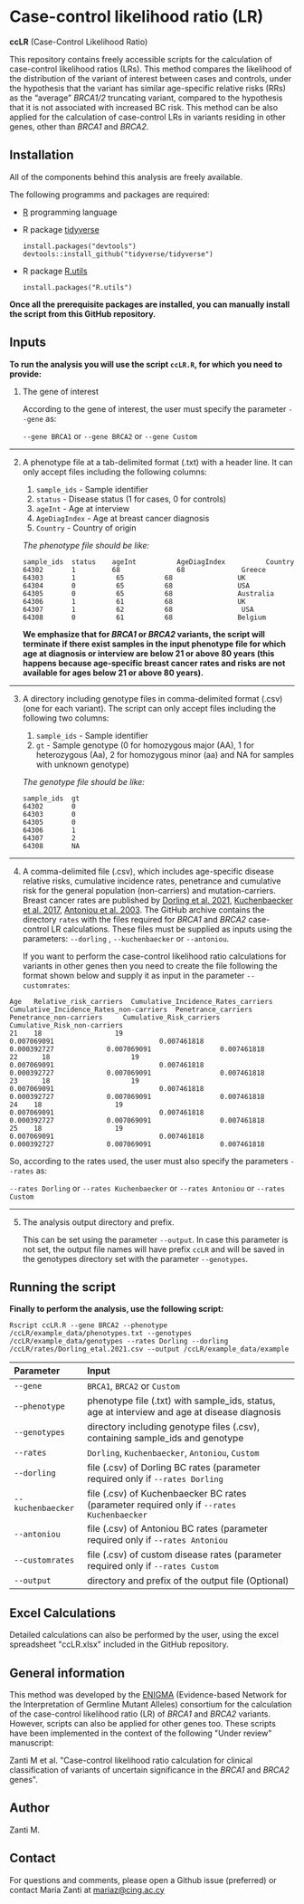 # Case-control likelihood ratio (LR) #
**ccLR** (Case-Control Likelihood Ratio)

This repository contains freely accessible scripts for the calculation of case-control likelihood ratios (LRs). This method compares the likelihood of the distribution of the variant of interest between cases and controls, under the hypothesis that the variant has similar age-specific relative risks (RRs) as the “average” *BRCA1/2* truncating variant, compared to the hypothesis that it is not associated with increased BC risk. This method can be also applied for the calculation of case-control LRs in variants residing in other genes, other than *BRCA1* and *BRCA2*.

## Installation ##
All of the components behind this analysis are freely available.

The following programms and packages are required:
* [R](https://www.r-project.org/) programming language

* R package [tidyverse](https://cran.r-project.org/web/packages/tidyverse/index.html)
   ```
   install.packages("devtools")
   devtools::install_github("tidyverse/tidyverse")
   ```
* R package [R.utils](https://cran.r-project.org/web/packages/R.utils/index.html)
   ```
   install.packages("R.utils")
   ```

**Once all the prerequisite packages are installed, you can manually install the script from this GitHub repository.**

## Inputs ##

**To run the analysis you will use the script `ccLR.R`, for which you need to provide:**

1. The gene of interest

    According to the gene of interest, the user must specify the parameter `--gene` as:
    
   `--gene BRCA1` or `--gene BRCA2` or `--gene Custom`
   
______________________________________________________________________________________________________________________________________________________________________________
   
2. A phenotype file at a tab-delimited format (.txt) with a header line. It can only accept files including the following columns:
   1. `sample_ids` - Sample identifier
   2. `status` - Disease status (1 for cases, 0 for controls)
   3. `ageInt` - Age at interview
   4. `AgeDiagIndex` - Age at breast cancer diagnosis
   5. `Country` - Country of origin

    *The phenotype file should be like:*
   ```
   sample_ids  status    ageInt          AgeDiagIndex          Country
   64302       1         68              68              Greece
   64303       1	      65	      68                UK
   64304       0	      65	      68                USA
   64305       0	      65	      68                Australia
   64306       1	      61	      68                UK
   64307       1	      62	      68                 USA
   64308       0	      61	      68                Belgium
   ```
   **We emphasize that for *BRCA1* or *BRCA2* variants, the script will terminate if there exist samples in the input phenotype file for which age at diagnosis or interview are below 21 or above 80 years (this happens because age-specific breast cancer rates and risks are not available for ages below 21 or above 80 years).**

______________________________________________________________________________________________________________________________________________________________________________

3. A directory including genotype files in comma-delimited format (.csv) (one for each variant). The script can only accept files including the following two columns:
   1. `sample_ids` - Sample identifier
   2. `gt` - Sample genotype (0 for homozygous major (AA), 1 for heterozygous (Aa), 2 for homozygous minor (aa) and NA for samples with unknown genotype)
   
    *The genotype file should be like:*
   ```
   sample_ids  gt 
   64302       0  
   64303       0	
   64305       0	 
   64306       1	 
   64307       2	  
   64308       NA	   
   ```
______________________________________________________________________________________________________________________________________________________________________________

4. A comma-delimited file (.csv), which includes age-specific disease relative risks, cumulative incidence rates, penetrance and cumulative risk for the general population (non-carriers) and mutation-carriers. Breast cancer rates are published by [Dorling et al. 2021](https://www.nejm.org/doi/10.1056/NEJMoa1913948?url_ver=Z39.88-2003&rfr_id=ori:rid:crossref.org&rfr_dat=cr_pub%20%200pubmed), [Kuchenbaecker et al. 2017](https://jamanetwork.com/journals/jama/fullarticle/2632503), [Antoniou et al. 2003](https://www.cell.com/ajhg/fulltext/S0002-9297(07)60640-5). The GitHub archive contains the directory `rates` with the files required for *BRCA1* and *BRCA2* case-control LR calculations. These files must be supplied as inputs using the parameters: `--dorling` , `--kuchenbaecker` or `--antoniou`. 
 
    If you want to perform the case-control likelihood ratio calculations for variants in other genes then you need to create the file following the format shown below and supply it as input in the parameter `--customrates`:

  ```
  Age	Relative_risk_carriers	Cumulative_Incidence_Rates_carriers	Cumulative_Incidence_Rates_non-carriers	 Penetrance_carriers	Penetrance_non-carriers	    Cumulative_Risk_carriers	Cumulative_Risk_non-carriers
  21 	18	                19	                                0.007069091	                         0.007461818	        0.000392727	            0.007069091	                0.007461818
  22      18	                19	                                0.007069091	                         0.007461818	        0.000392727	            0.007069091	                0.007461818
  23      18	                19	                                0.007069091	                         0.007461818	        0.000392727	            0.007069091	                0.007461818
  24	18	                19	                                0.007069091	                         0.007461818	        0.000392727	            0.007069091	                0.007461818
  25	18	                19	                                0.007069091	                         0.007461818	        0.000392727	            0.007069091	                0.007461818
  ```
      
   So, according to the rates used, the user must also specify the parameters `--rates` as:
   
   `--rates Dorling` or `--rates Kuchenbaecker` or `--rates Antoniou` or `--rates Custom`

______________________________________________________________________________________________________________________________________________________________________________

5.  The analysis output directory and prefix.
    
    This can be set using the parameter `--output`. In case this parameter is not set, the output file names will have prefix `ccLR` and will be saved in the genotypes directory set with the parameter `--genotypes`.
    
## Running the script ##

**Finally to perform the analysis, use the following script:**

```
Rscript ccLR.R --gene BRCA2 --phenotype /ccLR/example_data/phenotypes.txt --genotypes /ccLR/example_data/genotypes --rates Dorling --dorling /ccLR/rates/Dorling_etal.2021.csv --output /ccLR/example_data/example
```
|Parameter      |Input       |
|:---    |:---   |
|`--gene`       |`BRCA1`, `BRCA2` or `Custom` |
|`--phenotype`  |phenotype file (.txt) with sample_ids, status, age at interview and age at disease diagnosis |
|`--genotypes`  |directory including genotype files (.csv), containing sample_ids and genotype |
|`--rates`      |`Dorling`, `Kuchenbaecker`, `Antoniou`,  `Custom` |
|`--dorling`    |file (.csv) of Dorling BC rates (parameter required only if `--rates Dorling` |
|`--kuchenbaecker`|file (.csv) of Kuchenbaecker BC rates (parameter required only if `--rates Kuchenbaecker` |
|`--antoniou`|file (.csv) of Antoniou BC rates (parameter required only if `--rates Antoniou` |
|`--customrates`|file (.csv) of custom disease rates (parameter required only if `--rates Custom` |
|`--output`|directory and prefix of the output file (Optional)|


## Excel Calculations ##
Detailed calculations can also be performed by the user, using the excel spreadsheet "ccLR.xlsx" included in the GitHub repository.

## General information ##
This method was developed by the [ENIGMA](https://enigmaconsortium.org/) (Evidence-based Network for the Interpretation of Germline Mutant Alleles) consortium for the calculation of the case-control likelihood ratio (LR) of *BRCA1* and *BRCA2* variants.
However, scripts can also be applied for other genes too. 
These scripts have been implemented in the context of the following "Under review" manuscript:

Zanti M et al. "Case-control likelihood ratio calculation for clinical classification of variants of uncertain significance in the *BRCA1* and *BRCA2* genes".

## Author ##
Zanti M.

## Contact ##
For questions and comments, please open a Github issue (preferred) or contact Maria Zanti at mariaz@cing.ac.cy




